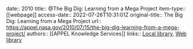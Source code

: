 date:: 2010
title:: @The Big Dig: Learning from a Mega Project
item-type:: [[webpage]]
access-date:: 2022-07-26T10:31:01Z
original-title:: The Big Dig: Learning from a Mega Project
url:: https://appel.nasa.gov/2010/07/15/the-big-dig-learning-from-a-mega-project/
authors:: [[APPEL Knowledge Services]]
links:: [Local library](zotero://select/library/items/6H26XL7Z), [Web library](https://www.zotero.org/users/6520516/items/6H26XL7Z)
